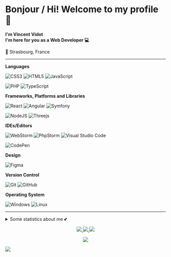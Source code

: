 # Bonjour / Hi! Welcome to my profile 👋
__I'm Vincent Vidot  
I'm here for you as a Web Developer 💻__

📍 Strasbourg, France

<hr/>


__Languages__ <br/>

![CSS3](https://img.shields.io/badge/css3-%231572B6.svg?style=for-the-badge&logo=css3&logoColor=white)
![HTML5](https://img.shields.io/badge/html5-%23E34F26.svg?style=for-the-badge&logo=html5&logoColor=white)
![JavaScript](https://img.shields.io/badge/javascript-%23323330.svg?style=for-the-badge&logo=javascript&logoColor=%23F7DF1E) <br/>

![PHP](https://img.shields.io/badge/php-%23777BB4.svg?style=for-the-badge&logo=php&logoColor=white)
![TypeScript](https://img.shields.io/badge/typescript-%23007ACC.svg?style=for-the-badge&logo=typescript&logoColor=white)

__Frameworks, Platforms and Libraries__ <br/>

![React](https://img.shields.io/badge/react-%2320232a.svg?style=for-the-badge&logo=react&logoColor=%2361DAFB)
![Angular](https://img.shields.io/badge/angular-%23DD0031.svg?style=for-the-badge&logo=angular&logoColor=white)
![Symfony](https://img.shields.io/badge/symfony-%23000000.svg?style=for-the-badge&logo=symfony&logoColor=white)
<br/>

![NodeJS](https://img.shields.io/badge/node.js-6DA55F?style=for-the-badge&logo=node.js&logoColor=white)
![Threejs](https://img.shields.io/badge/threejs-black?style=for-the-badge&logo=three.js&logoColor=white)

__IDEs/Editors__ <br/>

![WebStorm](https://img.shields.io/badge/webstorm-143?style=for-the-badge&logo=webstorm&logoColor=white&color=black)
![PhpStorm](https://img.shields.io/badge/phpstorm-143?style=for-the-badge&logo=phpstorm&logoColor=black&color=black&labelColor=darkorchid)
![Visual Studio Code](https://img.shields.io/badge/Visual%20Studio%20Code-0078d7.svg?style=for-the-badge&logo=visual-studio-code&logoColor=white) <br/>

![CodePen](https://img.shields.io/badge/CodePen-white?style=for-the-badge&logo=codepen&logoColor=black)


__Design__ <br/>

![Figma](https://img.shields.io/badge/figma-%23F24E1E.svg?style=for-the-badge&logo=figma&logoColor=white)

__Version Control__ <br/>

![Git](https://img.shields.io/badge/git-%23F05033.svg?style=for-the-badge&logo=git&logoColor=white)
![GitHub](https://img.shields.io/badge/github-%23121011.svg?style=for-the-badge&logo=github&logoColor=white)

__Operating System__ <br/>

![Windows](https://img.shields.io/badge/Windows-0078D6?style=for-the-badge&logo=windows&logoColor=white)
![Linux](https://img.shields.io/badge/Linux-FCC624?style=for-the-badge&logo=linux&logoColor=black)

---
<details>
   <summary>Some statistics about me 💕</summary>
   <br>  
   <br>  
   <p align="center">
      </a>
      <a href="https://wakatime.com/@c6abd4c5-3d20-4497-96db-a7a475bee238">
      <img src="https://wakatime.com/badge/user/c6abd4c5-3d20-4497-96db-a7a475bee238.svg" alt="Total time coded since Jun 1 2021" />
      </a>
   </p>
   <p align="center"><strong>Wakatime Stats over the Last 7 Days</strong></p>
   <p align="center">
      <a href="https://github.com/anuraghazra/github-readme-stats" alt="Linkedin">
      <img src="https://github-readme-stats.vercel.app/api/wakatime?username=vincentvdt&layout=compact&hide_title=true&hide_border=true&theme=cobalt">
      </a>
   </p>
   <p align="center"><strong>Github Most Used Languages</strong></p>
   <p align="center">
      <a href="https://github.com/anuraghazra/github-readme-stats" alt="Linkedin">
      <img src="https://github-readme-stats.vercel.app/api/top-langs/?username=anuraghazra&layout=compact&hide_title=true&hide_border=true&theme=cobalt">
      </a>
   </p>
   <br>
   <br>
</details>
<p align="center">
   <a href="https://www.linkedin.com/in/vincentvdt" alt="Linkedin">
   <img src="https://img.shields.io/badge/LinkedIn-0077B5?style=for-the-badge&logo=linkedin&logoColor=white">
   </a>
   <a href="mailto:vincent.vidot3@gmail.com" alt="Contact me">
   <img src="https://img.shields.io/badge/Gmail-D14836?style=for-the-badge&logo=gmail&logoColor=white">
   </a>
   <a href="https://discordapp.com/users/177419023418392577/" alt="Contact me">
   <img src="https://img.shields.io/badge/Discord-7289DA?style=for-the-badge&logo=discord&logoColor=white">
   </a>
</p>
<p align="center">
   <img src="https://i.imgur.com/luTFD6L.gif" style="max-width: 100%;">
   <br />
</p>

![](https://komarev.com/ghpvc/?username=vincentvdt&color=blueviolet&style=flat-square)


